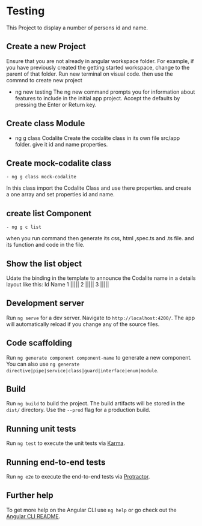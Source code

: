# Testing

This Project to display a number of persons id and name.

## Create a new Project

Ensure that you are not already in angular workspace folder. For example, if you have previously created the getting started             workspace, change	to the parent of that folder.
Run new terminal on visual code. then use the commnd to create new project
  - ng new testing
The ng new command prompts you for information about features to include in the initial app project. Accept the defaults by pressing     the Enter or Return key.

## Create class Module

- ng g class Codalite
Create the codalite class in its own file src/app folder. give it id and name properties.

## Create mock-codalite class
	- ng g class mock-codalite
In this class import the Codalite Class and use there properties. and create a one array and set properties id and name.

## create list Component
	- ng g c list
when you run command then generate its css, html ,spec.ts and .ts file. and its function and code in the file.

## Show the list object
Udate the binding in the template to announce the Codalite name in a details layout like this:
	Id Name
	1  |||||
	2  |||||
	3  |||||

## Development server

Run `ng serve` for a dev server. Navigate to `http://localhost:4200/`. The app will automatically reload if you change any of the source files.

## Code scaffolding

Run `ng generate component component-name` to generate a new component. You can also use `ng generate directive|pipe|service|class|guard|interface|enum|module`.

## Build

Run `ng build` to build the project. The build artifacts will be stored in the `dist/` directory. Use the `--prod` flag for a production build.

## Running unit tests

Run `ng test` to execute the unit tests via [Karma](https://karma-runner.github.io).

## Running end-to-end tests

Run `ng e2e` to execute the end-to-end tests via [Protractor](http://www.protractortest.org/).

## Further help

To get more help on the Angular CLI use `ng help` or go check out the [Angular CLI README](https://github.com/angular/angular-cli/blob/master/README.md).

